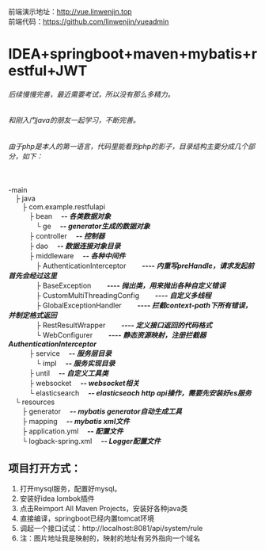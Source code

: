 前端演示地址：http://vue.linwenjin.top
<br />前端代码：https://github.com/linwenjin/vueadmin

# IDEA+springboot+maven+mybatis+restful+JWT
###### 后续慢慢完善，最近需要考试，所以没有那么多精力。
###### 和刚入门java的朋友一起学习，不断完善。
###### 由于php是本人的第一语言，代码里能看到php的影子，目录结构主要分成几个部分，如下：

<br />-main
<br />&emsp;├ java
<br />&emsp;&emsp;├ com.example.restfulapi
<br />&emsp;&emsp;&emsp;├ bean           ***&emsp;-- 各类数据对象***
<br />&emsp;&emsp;&emsp;&emsp;└ ge           ***&emsp;-- generator生成的数据对象***
<br />&emsp;&emsp;&emsp;├ controller     ***&emsp;-- 控制器***
<br />&emsp;&emsp;&emsp;├ dao            ***&emsp;-- 数据连接对象目录***
<br />&emsp;&emsp;&emsp;├ middleware     ***&emsp;-- 各种中间件***
<br />&emsp;&emsp;&emsp;&emsp;├ AuthenticationInterceptor      ***&emsp;&emsp;---- 内重写preHandle，请求发起前首先会经过这里***
<br />&emsp;&emsp;&emsp;&emsp;├ BaseException                  ***&emsp;&emsp;---- 抛出类，用来抛出各种自定义错误***
<br />&emsp;&emsp;&emsp;&emsp;├ CustomMultiThreadingConfig                  ***&emsp;&emsp;---- 自定义多线程***
<br />&emsp;&emsp;&emsp;&emsp;├ GlobalExceptionHandler         ***&emsp;&emsp;---- 拦截context-path下所有错误，并制定格式返回***
<br />&emsp;&emsp;&emsp;&emsp;├ RestResultWrapper              ***&emsp;&emsp;---- 定义接口返回的代码格式***
<br />&emsp;&emsp;&emsp;&emsp;└ WebConfigurer                  ***&emsp;&emsp;---- 静态资源映射，注册拦截器AuthenticationInterceptor***
<br />&emsp;&emsp;&emsp;├ service                        ***&emsp;-- 服务层目录***
<br />&emsp;&emsp;&emsp;&emsp;└ impl           ***&emsp;-- 服务实现目录***
<br />&emsp;&emsp;&emsp;├ until                        ***&emsp;-- 自定义工具类***
<br />&emsp;&emsp;&emsp;├ websocket                        ***&emsp;-- websocket相关***
<br />&emsp;&emsp;&emsp;└ elasticsearch            ***&emsp;-- elasticseach http api操作，需要先安装好es服务***
<br />&emsp;└ resources
<br />&emsp;&emsp;├ generator            ***&emsp;-- mybatis generator自动生成工具***
<br />&emsp;&emsp;├ mapping            ***&emsp;-- mybatis xml文件***
<br />&emsp;&emsp;├ application.yml                  ***&emsp;-- 配置文件***
<br />&emsp;&emsp;└ logback-spring.xml                  ***&emsp;-- Logger配置文件***




## 项目打开方式：
  1. 打开mysql服务，配置好mysql。
  1. 安装好idea lombok插件
  1. 点击Reimport All Maven Projects，安装好各种java类
  1. 直接编译，springboot已经内置tomcat环境
  1. 调起一个接口试试：http://localhost:8081/api/system/rule
  1. 注：图片地址我是映射的，映射的地址有另外指向一个域名
